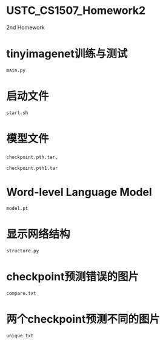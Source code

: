# USTC_CS1507_Homework2
2nd Homework
# tinyimagenet训练与测试
```main.py```
# 启动文件
```start.sh```

# 模型文件
```checkpoint.pth.tar```、

```checkpoint.pth1.tar```

# Word-level Language Model 
```model.pt```

# 显示网络结构
```structure.py```
# checkpoint预测错误的图片
```compare.txt```

# 两个checkpoint预测不同的图片
```unique.txt```
